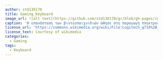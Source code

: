 ```yaml
---
author: std138170
title: Gaming_Keyboard
image_url: ![alt text](https://github.com/std138170/gr/blob/gh-pages/images/Logitech_g710%2B_Gaming_Keybord.JPG)
caption: 'Η επανάσταση των βιντεοπαιχνιδιών ώθησε στη παραγωγή πληκτρολόγιων τέτοιων ώστε να διευκολύνουν όσο το δυνατόν περισσότερο τους gammers'
license_url: 'https://commons.wikimedia.org/wiki/File:Logitech_g710%2B_Gaming_Keybord.JPG'
license_text: Courtesy of wikimedia
categories:
  - Gaming
tags:
  - Keyboard
---
```


